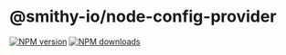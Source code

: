 # @smithy-io/node-config-provider

[![NPM version](https://img.shields.io/npm/v/@smithy-io/node-config-provider/latest.svg)](https://www.npmjs.com/package/@smithy-io/node-config-provider)
[![NPM downloads](https://img.shields.io/npm/dm/@smithy-io/node-config-provider.svg)](https://www.npmjs.com/package/@smithy-io/node-config-provider)
